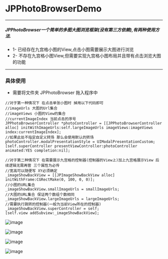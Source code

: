 # JPPhotoBrowserDemo


----------
##### JPPhotoBrowser一个简单的多图大图浏览框架(没有第三方依赖),有两种使用方法.
- 1- 已经存在九宫格小图的View,点击小图需要展示大图进行浏览
- 2- 不存在九宫格小图View,但需要实现九宫格小图布局并且带有点击浏览大图的功能 

----------
### 具体使用      
- 需要将文件夹 JPPhotoBrowser 拖入程序中

```
//对于第一种情况下 在点击单张小图时 掉用以下代码即可
//imageUrls 大图的Url集合
//imageViews 小图的View的集合
//currentImageIndex 当前点击的序号
JPPhotoBrowserController *photoController = [[JPPhotoBrowserController alloc] initWithImageUrls:self.largeImageUrls imageViews:imageViews index:currentImageIndex];
//如果此处不指定自定义转场 那么会使用默认的转场
photoController.modalPresentationStyle = UIModalPresentationCustom;
[self.superController presentViewController:photoController animated:YES completion:nil];

```

```
//对于第二种情况下 在需要展示九宫格的控制器(控制器的View上)加上九宫格展示View 后续逻辑无需再管 三个属性为必传
//宽高可以随便写 XY必须确定
_imageShowBackView = [[JPImageShowBackView alloc] initWithFrame:CGRectMake(0, 100, 0, 0)];
//小图的URL集合
_imageShowBackView.smallImageUrls = smallImageUrls;
//大图的URL集合 保证两个数组个数相同
_imageShowBackView.largeImageUrls = largeImageUrls;
//需要执行跳转的控制器(一般为当前View所在的控制器)
_imageShowBackView.superController = self;
[self.view addSubview:_imageShowBackView];

```

![image](https://github.com/baiyidjp/JPPhotoBrowserDemo/blob/master/GifImages/photoBrowser.gif?raw=true)     


![image](https://github.com/baiyidjp/JPPhotoBrowserDemo/blob/master/GifImages/photoBrowser1.gif?raw=true)     


![image](https://github.com/baiyidjp/JPPhotoBrowserDemo/blob/master/GifImages/photoBrowser4.gif?raw=true)     



![image](https://github.com/baiyidjp/JPPhotoBrowserDemo/blob/master/GifImages/photoBrowser5.gif?raw=true)   


